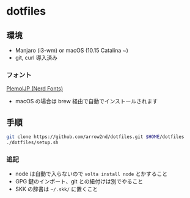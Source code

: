 # dotfiles

## 環境

- Manjaro (i3-wm) or macOS (10.15 Catalina ~)
- git, curl 導入済み

### フォント

[PlemolJP (Nerd Fonts)](https://github.com/yuru7/PlemolJP)

- macOS の場合は brew 経由で自動でインストールされます

## 手順

```sh
git clone https://github.com/arrow2nd/dotfiles.git $HOME/dotfiles
./dotfiles/setup.sh
```

### 追記

- node は自動で入らないので `volta install node` とかすること
- GPG 鍵のインポート、git との紐付けは別でやること
- SKK の辞書は `~/.skk/` に置くこと

